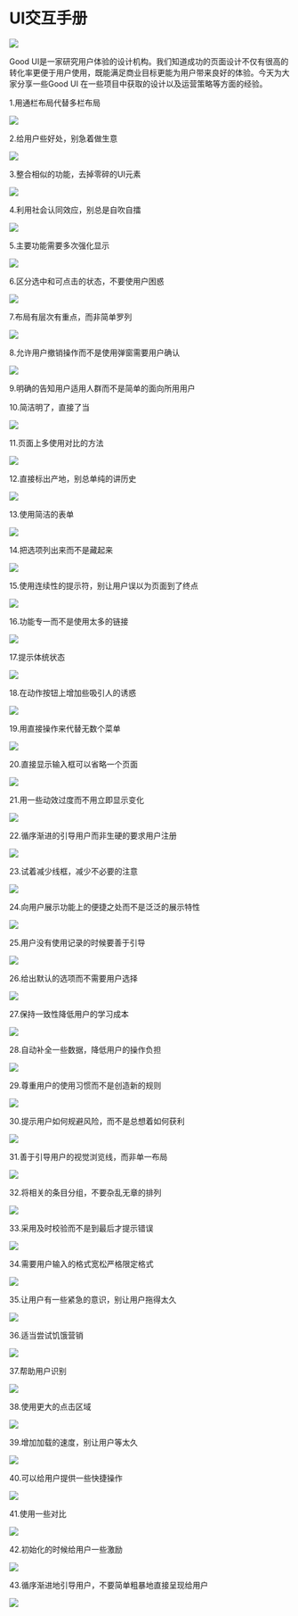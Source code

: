 # UI交互手册

![](https://file.wulicode.com/yuque/202208/04/15/0159bdpvINT7.jpg)

Good UI是一家研究用户体验的设计机构。我们知道成功的页面设计不仅有很高的转化率更便于用户使用，既能满足商业目标更能为用户带来良好的体验。今天为大家分享一些Good UI
在一些项目中获取的设计以及运营策略等方面的经验。

1.用通栏布局代替多栏布局

![](https://file.wulicode.com/yuque/202208/04/15/0159aHs5Ir0t.png)

2.给用户些好处，别急着做生意

![](https://file.wulicode.com/yuque/202208/04/15/0200GebGQWNn.png)

3.整合相似的功能，去掉零碎的UI元素

![](https://file.wulicode.com/yuque/202208/04/15/0200oi0sVLKL.png)

4.利用社会认同效应，别总是自吹自擂

![](https://file.wulicode.com/yuque/202208/04/15/0200ideHysSK.png)

5.主要功能需要多次强化显示

![](https://file.wulicode.com/yuque/202208/04/15/0201xX6N5fXu.png)

6.区分选中和可点击的状态，不要使用户困惑

![](https://file.wulicode.com/yuque/202208/04/15/0201CA3vwlQT.png)

7.布局有层次有重点，而非简单罗列

![](https://file.wulicode.com/yuque/202208/04/15/020160HgBf8y.png)

8.允许用户撤销操作而不是使用弹窗需要用户确认

![](https://file.wulicode.com/yuque/202208/04/15/0202OLGbxUKK.png)

9.明确的告知用户适用人群而不是简单的面向所用用户

10.简洁明了，直接了当

![](https://file.wulicode.com/yuque/202208/04/15/0202gt1YbFS4.png)

11.页面上多使用对比的方法

![](https://file.wulicode.com/yuque/202208/04/15/0202XZWqVNG8.png)

12.直接标出产地，别总单纯的讲历史

![](https://file.wulicode.com/yuque/202208/04/15/0203AZE1zynI.png)

13.使用简洁的表单

![](https://file.wulicode.com/yuque/202208/04/15/0203mBRAgbYT.png)

14.把选项列出来而不是藏起来

![](https://file.wulicode.com/yuque/202208/04/15/0203zU2zyAD9.png)

15.使用连续性的提示符，别让用户误以为页面到了终点

![](https://file.wulicode.com/yuque/202208/04/15/0204h1NLD54d.png?x-oss-process=image/resize,h_360)

16.功能专一而不是使用太多的链接

![](https://file.wulicode.com/yuque/202208/04/15/0204JMRYSj5h.png)

17.提示体统状态

![](https://file.wulicode.com/yuque/202208/04/15/0204XAC5tm99.png)

18.在动作按钮上增加些吸引人的诱惑

![](https://file.wulicode.com/yuque/202208/04/15/02052wZpDyAk.png)

19.用直接操作来代替无数个菜单

![](https://file.wulicode.com/yuque/202208/04/15/0205Mbyc8zWr.png)

20.直接显示输入框可以省略一个页面

![](https://file.wulicode.com/yuque/202208/04/15/0205WY9Ys2Os.png)

21.用一些动效过度而不用立即显示变化

![](https://file.wulicode.com/yuque/202208/04/15/0206EXn6sITu.png)

22.循序渐进的引导用户而非生硬的要求用户注册

![](https://file.wulicode.com/yuque/202208/04/15/0206hTDLDRPt.png)

23.试着减少线框，减少不必要的注意

![](https://file.wulicode.com/yuque/202208/04/15/0206eqeDCjQ6.png)

24.向用户展示功能上的便捷之处而不是泛泛的展示特性

![](https://file.wulicode.com/yuque/202208/04/15/0207Z4B5fVzJ.png)

25.用户没有使用记录的时候要善于引导

![](https://file.wulicode.com/yuque/202208/04/15/0207hNqseIX4.png)

26.给出默认的选项而不需要用户选择

![](https://file.wulicode.com/yuque/202208/04/15/0207hqHZYTrb.png)

27.保持一致性降低用户的学习成本

![](https://file.wulicode.com/yuque/202208/04/15/0208eeFZ1vns.png)

28.自动补全一些数据，降低用户的操作负担

![](https://file.wulicode.com/yuque/202208/04/15/0208QC0bxcG8.png)

29.尊重用户的使用习惯而不是创造新的规则

![](https://file.wulicode.com/yuque/202208/04/15/02080p6XWBIs.png)

30.提示用户如何规避风险，而不是总想着如何获利

![](https://file.wulicode.com/yuque/202208/04/15/0209qcLZZ1m9.png)

31.善于引导用户的视觉浏览线，而非单一布局

![](https://file.wulicode.com/yuque/202208/04/15/0209gjZqp1tU.png)

32.将相关的条目分组，不要杂乱无章的排列

![](https://file.wulicode.com/yuque/202208/04/15/0209T6wTf53a.png)

33.采用及时校验而不是到最后才提示错误

![](https://file.wulicode.com/yuque/202208/04/15/0210gUI9NrJO.png)

34.需要用户输入的格式宽松严格限定格式

![](https://file.wulicode.com/yuque/202208/04/15/0210e0lYzWQ1.png)

35.让用户有一些紧急的意识，别让用户拖得太久

![](https://file.wulicode.com/yuque/202208/04/15/0210XKwUvZur.png)

36.适当尝试饥饿营销

![](https://file.wulicode.com/yuque/202208/04/15/0211UU4ckSSI.png)

37.帮助用户识别

![](https://file.wulicode.com/yuque/202208/04/15/0211eFzO50Q3.png)

38.使用更大的点击区域

![](https://file.wulicode.com/yuque/202208/04/15/0211YdEQpeH1.png)

39.增加加载的速度，别让用户等太久

![](https://file.wulicode.com/yuque/202208/04/15/02124ZNVpxRs.png)

40.可以给用户提供一些快捷操作

![](https://file.wulicode.com/yuque/202208/04/15/0212aa0CV22j.png)

41.使用一些对比

![](https://file.wulicode.com/yuque/202208/04/15/0212txYzDxn4.png)

42.初始化的时候给用户一些激励

![](https://file.wulicode.com/yuque/202208/04/15/02135JGdSZ3l.png)

43.循序渐进地引导用户，不要简单粗暴地直接呈现给用户

![](https://file.wulicode.com/yuque/202208/04/15/021339PtQpzL.png)

